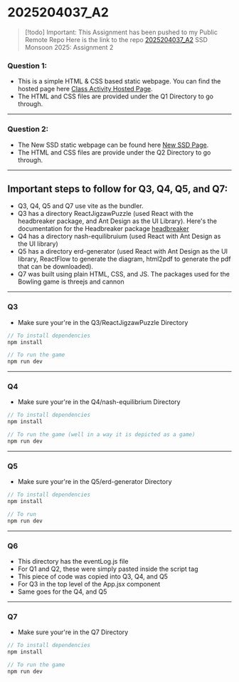 # 2025204037_A2

> [!todo] Important:
> This Assignment has been pushed to my Public Remote Repo
> Here is the link to the repo [2025204037_A2](https://github.com/RahulEChandCodes/2025204037_A2)
> SSD Monsoon 2025: Assignment 2

### Question 1:

- This is a simple HTML & CSS based static webpage. You can find the hosted page here [Class Activity Hosted Page](https://rahulechandcodes.github.io/ClassActivity/).
- The HTML and CSS files are provided under the Q1 Directory to go through.

---

### Question 2:

- The New SSD static webpage can be found here [New SSD Page](https://rahulechandcodes.github.io/ClassActivity/Q2/newssd.html).
- The HTML and CSS files are provide under the Q2 Directory to go through.

---

## Important steps to follow for Q3, Q4, Q5, and Q7:

- Q3, Q4, Q5 and Q7 use vite as the bundler.
- Q3 has a directory ReactJigzawPuzzle (used React with the headbreaker package, and Ant Design as the UI Library). Here's the documentation for the Headbreaker package [headbreaker](https://flbulgarelli.github.io/headbreaker/)
- Q4 has a directory nash-equilibruium (used React with Ant Design as the UI library)
- Q5 has a directory erd-generator (used React with Ant Design as the UI library, ReactFlow to generate the diagram, html2pdf to generate the pdf that can be downloaded).
- Q7 was built using plain HTML, CSS, and JS. The packages used for the Bowling game is threejs and cannon

---

### Q3

- Make sure your're in the Q3/ReactJigzawPuzzle Directory

```javascript
// To install dependencies
npm install

// To run the game
npm run dev
```

---

### Q4

- Make sure your're in the Q4/nash-equilibrium Directory

```javascript
// To install dependencies
npm install

// To run the game (well in a way it is depicted as a game)
npm run dev
```

---

### Q5

- Make sure your're in the Q5/erd-generator Directory

```javascript
// To install dependencies
npm install

// To run
npm run dev
```

---

### Q6

- This directory has the eventLog.js file
- For Q1 and Q2, these were simply pasted inside the script tag
- This piece of code was copied into Q3, Q4, and Q5
- For Q3 in the top level of the App.jsx component
- Same goes for the Q4, and Q5

---

### Q7

- Make sure your're in the Q7 Directory

```javascript
// To install dependencies
npm install

// To run the game
npm run dev
```
